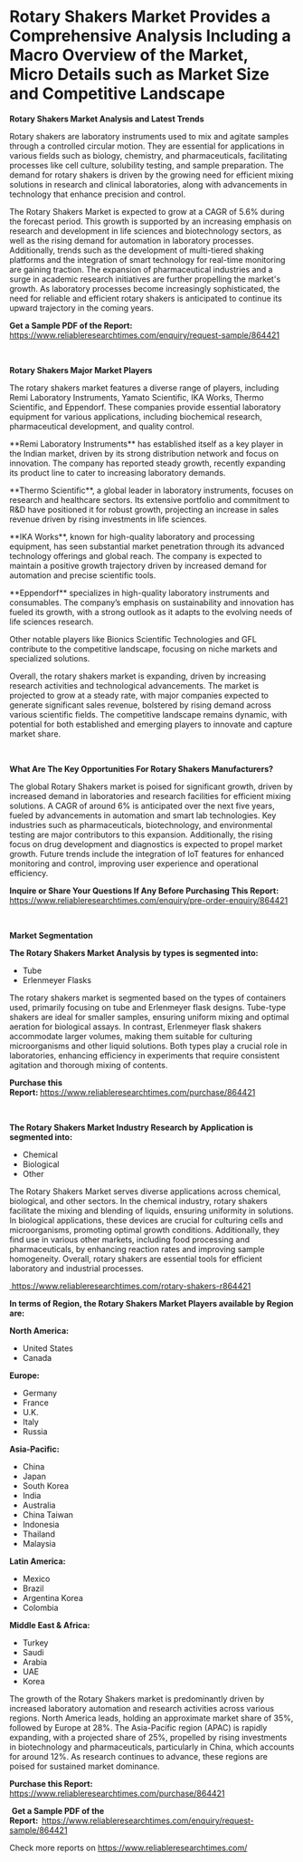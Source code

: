 <p><h1>Rotary Shakers Market Provides a Comprehensive Analysis Including a Macro Overview of the Market, Micro Details such as Market Size and Competitive Landscape</h1></p><p><strong>Rotary Shakers Market Analysis and Latest Trends</strong></p>
<p><p>Rotary shakers are laboratory instruments used to mix and agitate samples through a controlled circular motion. They are essential for applications in various fields such as biology, chemistry, and pharmaceuticals, facilitating processes like cell culture, solubility testing, and sample preparation. The demand for rotary shakers is driven by the growing need for efficient mixing solutions in research and clinical laboratories, along with advancements in technology that enhance precision and control.</p><p>The Rotary Shakers Market is expected to grow at a CAGR of 5.6% during the forecast period. This growth is supported by an increasing emphasis on research and development in life sciences and biotechnology sectors, as well as the rising demand for automation in laboratory processes. Additionally, trends such as the development of multi-tiered shaking platforms and the integration of smart technology for real-time monitoring are gaining traction. The expansion of pharmaceutical industries and a surge in academic research initiatives are further propelling the market's growth. As laboratory processes become increasingly sophisticated, the need for reliable and efficient rotary shakers is anticipated to continue its upward trajectory in the coming years.</p></p>
<p><strong>Get a Sample PDF of the Report:&nbsp;</strong> <a href="https://www.reliableresearchtimes.com/enquiry/request-sample/864421?utm_campaign=3315&utm_medium=2&utm_source=Github&utm_content=ia&utm_term=10042025&utm_id=rotary-shakers">https://www.reliableresearchtimes.com/enquiry/request-sample/864421</a></p>
<p>&nbsp;</p>
<p><strong>Rotary Shakers Major Market Players</strong></p>
<p><p>The rotary shakers market features a diverse range of players, including Remi Laboratory Instruments, Yamato Scientific, IKA Works, Thermo Scientific, and Eppendorf. These companies provide essential laboratory equipment for various applications, including biochemical research, pharmaceutical development, and quality control.</p><p>**Remi Laboratory Instruments** has established itself as a key player in the Indian market, driven by its strong distribution network and focus on innovation. The company has reported steady growth, recently expanding its product line to cater to increasing laboratory demands.</p><p>**Thermo Scientific**, a global leader in laboratory instruments, focuses on research and healthcare sectors. Its extensive portfolio and commitment to R&D have positioned it for robust growth, projecting an increase in sales revenue driven by rising investments in life sciences.</p><p>**IKA Works**, known for high-quality laboratory and processing equipment, has seen substantial market penetration through its advanced technology offerings and global reach. The company is expected to maintain a positive growth trajectory driven by increased demand for automation and precise scientific tools.</p><p>**Eppendorf** specializes in high-quality laboratory instruments and consumables. The company’s emphasis on sustainability and innovation has fueled its growth, with a strong outlook as it adapts to the evolving needs of life sciences research.</p><p>Other notable players like Bionics Scientific Technologies and GFL contribute to the competitive landscape, focusing on niche markets and specialized solutions. </p><p>Overall, the rotary shakers market is expanding, driven by increasing research activities and technological advancements. The market is projected to grow at a steady rate, with major companies expected to generate significant sales revenue, bolstered by rising demand across various scientific fields. The competitive landscape remains dynamic, with potential for both established and emerging players to innovate and capture market share.</p></p>
<p>&nbsp;</p>
<p><strong>What Are The Key Opportunities For Rotary Shakers Manufacturers?</strong></p>
<p><p>The global Rotary Shakers market is poised for significant growth, driven by increased demand in laboratories and research facilities for efficient mixing solutions. A CAGR of around 6% is anticipated over the next five years, fueled by advancements in automation and smart lab technologies. Key industries such as pharmaceuticals, biotechnology, and environmental testing are major contributors to this expansion. Additionally, the rising focus on drug development and diagnostics is expected to propel market growth. Future trends include the integration of IoT features for enhanced monitoring and control, improving user experience and operational efficiency.</p></p>
<p><strong>Inquire or Share Your Questions If Any Before Purchasing This Report:</strong> <a href="https://www.reliableresearchtimes.com/enquiry/pre-order-enquiry/864421?utm_campaign=3315&utm_medium=2&utm_source=Github&utm_content=ia&utm_term=10042025&utm_id=rotary-shakers">https://www.reliableresearchtimes.com/enquiry/pre-order-enquiry/864421</a></p>
<p>&nbsp;</p>
<p><strong>Market Segmentation</strong></p>
<p><strong>The Rotary Shakers Market Analysis by types is segmented into:</strong></p>
<p><ul><li>Tube</li><li>Erlenmeyer Flasks</li></ul></p>
<p><p>The rotary shakers market is segmented based on the types of containers used, primarily focusing on tube and Erlenmeyer flask designs. Tube-type shakers are ideal for smaller samples, ensuring uniform mixing and optimal aeration for biological assays. In contrast, Erlenmeyer flask shakers accommodate larger volumes, making them suitable for culturing microorganisms and other liquid solutions. Both types play a crucial role in laboratories, enhancing efficiency in experiments that require consistent agitation and thorough mixing of contents.</p></p>
<p><strong>Purchase this Report:&nbsp;</strong><a href="https://www.reliableresearchtimes.com/purchase/864421?utm_campaign=3315&utm_medium=2&utm_source=Github&utm_content=ia&utm_term=10042025&utm_id=rotary-shakers">https://www.reliableresearchtimes.com/purchase/864421</a></p>
<p>&nbsp;</p>
<p><strong>The Rotary Shakers Market Industry Research by Application is segmented into:</strong></p>
<p><ul><li>Chemical</li><li>Biological</li><li>Other</li></ul></p>
<p><p>The Rotary Shakers Market serves diverse applications across chemical, biological, and other sectors. In the chemical industry, rotary shakers facilitate the mixing and blending of liquids, ensuring uniformity in solutions. In biological applications, these devices are crucial for culturing cells and microorganisms, promoting optimal growth conditions. Additionally, they find use in various other markets, including food processing and pharmaceuticals, by enhancing reaction rates and improving sample homogeneity. Overall, rotary shakers are essential tools for efficient laboratory and industrial processes.</p></p>
<p><a href="https://www.reliableresearchtimes.com/rotary-shakers-r864421?utm_campaign=3315&utm_medium=2&utm_source=Github&utm_content=ia&utm_term=10042025&utm_id=rotary-shakers">&nbsp;https://www.reliableresearchtimes.com/rotary-shakers-r864421</a></p>
<p><strong>In terms of Region, the Rotary Shakers Market Players available by Region are:</strong></p>
<p>
    <p> <strong> North America: </strong>
        <ul>
            <li>United States</li>
            <li>Canada</li>
        </ul>
        </p> 
    <p> <strong> Europe: </strong>
        <ul>
            <li>Germany</li>
            <li>France</li>
            <li>U.K.</li>
            <li>Italy</li>
            <li>Russia</li>
        </ul>
        </p> 
    <p> <strong> Asia-Pacific: </strong>
        <ul>
            <li>China</li>
            <li>Japan</li>
            <li>South Korea</li>
            <li>India</li>
            <li>Australia</li>
            <li>China Taiwan</li>
            <li>Indonesia</li>
            <li>Thailand</li>
            <li>Malaysia</li>
        </ul>
        </p> 
    <p> <strong> Latin America: </strong>
        <ul>
            <li>Mexico</li>
            <li>Brazil</li>
            <li>Argentina Korea</li>
            <li>Colombia</li>
        </ul>
        </p> 
    <p> <strong> Middle East & Africa: </strong>
        <ul>
            <li>Turkey</li>
            <li>Saudi</li>
            <li>Arabia</li>
            <li>UAE</li>
            <li>Korea</li>
        </ul>
    </p>
    </p>
<p><p>The growth of the Rotary Shakers market is predominantly driven by increased laboratory automation and research activities across various regions. North America leads, holding an approximate market share of 35%, followed by Europe at 28%. The Asia-Pacific region (APAC) is rapidly expanding, with a projected share of 25%, propelled by rising investments in biotechnology and pharmaceuticals, particularly in China, which accounts for around 12%. As research continues to advance, these regions are poised for sustained market dominance.</p></p>
<p><strong>Purchase this Report: </strong><a href="https://www.reliableresearchtimes.com/purchase/864421?utm_campaign=3315&utm_medium=2&utm_source=Github&utm_content=ia&utm_term=10042025&utm_id=rotary-shakers">https://www.reliableresearchtimes.com/purchase/864421</a></p>
<p>&nbsp;<strong>Get a Sample PDF of the Report:&nbsp;&nbsp;</strong><a href="https://www.reliableresearchtimes.com/enquiry/request-sample/864421?utm_campaign=3315&utm_medium=2&utm_source=Github&utm_content=ia&utm_term=10042025&utm_id=rotary-shakers">https://www.reliableresearchtimes.com/enquiry/request-sample/864421</a></p>
<p><strong></strong></p>
<p>Check more reports on <a href="https://www.reliableresearchtimes.com/?utm_campaign=3315&utm_medium=2&utm_source=Github&utm_content=ia&utm_term=10042025&utm_id=rotary-shakers">https://www.reliableresearchtimes.com/</a></p>